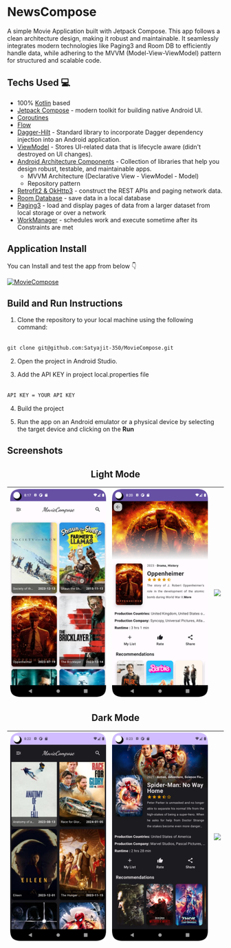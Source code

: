 # NewsCompose
A simple Movie Application built with Jetpack Compose. This app follows a clean architecture design, making it robust and maintainable. It seamlessly integrates modern technologies like Paging3 and Room DB to efficiently handle data, while adhering to the MVVM (Model-View-ViewModel) pattern for structured and scalable code.

## Techs Used 💻
- 100% [Kotlin](https://kotlinlang.org/) based
- [Jetpack Compose](https://developer.android.com/jetpack/compose) - modern toolkit for building native Android UI.
- [Coroutines](https://github.com/Kotlin/kotlinx.coroutines)
- [Flow](https://developer.android.com/kotlin/flow)
- [Dagger-Hilt](https://dagger.dev/hilt/) - Standard library to incorporate Dagger dependency injection into an Android application.
- [ViewModel](https://developer.android.com/topic/libraries/architecture/viewmodel) - Stores UI-related data that is lifecycle aware (didn't destroyed on UI changes).
- [Android Architecture Components](https://developer.android.com/topic/architecture) - Collection of libraries that help you design robust, testable, and maintainable apps.
  - MVVM Architecture (Declarative View - ViewModel - Model)
  - Repository pattern
- [Retrofit2 & OkHttp3](https://github.com/square/retrofit) - construct the REST APIs and paging network data.
- [Room Database](https://developer.android.com/training/data-storage/room) - save data in a local database
- [Paging3](https://developer.android.com/topic/libraries/architecture/paging/v3-overview) - load and display pages of data from a larger dataset from local storage or over a network
- [WorkManager](https://developer.android.com/reference/androidx/work/WorkManager) - schedules work and execute sometime after its Constraints are met
  
 ## Application Install
You can Install and test the app from below 👇

[![MovieCompose](https://img.shields.io/badge/MovieCompose-APK-silver.svg?style=for-the-badge&logo=android)](https://github.com/Satyajit-350/MovieCompose/releases/tag/1.0.0)

## Build and Run Instructions

1. Clone the repository to your local machine using the following command:
```XML

git clone git@github.com:Satyajit-350/MovieCompose.git

```
2. Open the project in Android Studio.

3. Add the API KEY in project local.properties file
```XML

API KEY = YOUR API KEY

```
4. Build the project 

5. Run the app on an Android emulator or a physical device by selecting the target device and clicking on the **Run**

## Screenshots
<h2 align="center">Light Mode</h2>

| ![](https://github.com/Satyajit-350/MovieCompose/blob/master/screenshots/l1.png) | ![](https://github.com/Satyajit-350/MovieCompose/blob/master/screenshots/l2.png) | ![](https://github.com/Satyajit-350/MovieCompose/blob/master/screenshots/l3.png) |
|-------------------------------------------------------|-------------------------------------------------------|-------------------------------------------------------|

<h2 align="center">Dark Mode</h2>

| ![](https://github.com/Satyajit-350/MovieCompose/blob/master/screenshots/d1.png) | ![](https://github.com/Satyajit-350/MovieCompose/blob/master/screenshots/d2.png) | ![](https://github.com/Satyajit-350/MovieCompose/blob/master/screenshots/d3.png) |
|-------------------------------------------------------|-------------------------------------------------------|-------------------------------------------------------| 
